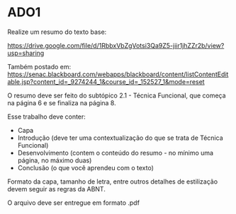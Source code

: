# ADO1

Realize um resumo do texto base: 

https://drive.google.com/file/d/1RbbxVbZgVotsi3Qa9Z5-jiir1jhZZr2b/view?usp=sharing

Também postado em: https://senac.blackboard.com/webapps/blackboard/content/listContentEditable.jsp?content_id=_9274244_1&course_id=_152527_1&mode=reset 


O resumo deve ser feito do subtópico 2.1 - Técnica Funcional, que começa na página 6 
e se finaliza na página 8.

Esse trabalho deve conter:
* Capa
* Introdução (deve ter uma contextualização do que se trata de Técnica Funcional)
* Desenvolvimento (contem o conteúdo do resumo - no mínimo uma página, no máximo duas)
* Conclusão (o que você aprendeu com o texto)

Formato da capa, tamanho de letra, entre outros detalhes de estilização devem seguir as
regras da ABNT.

O arquivo deve ser entregue em formato .pdf

